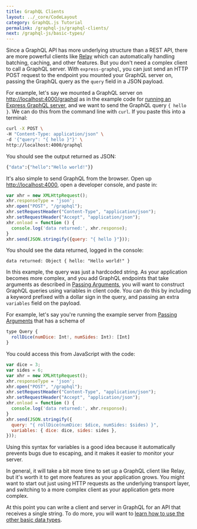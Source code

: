 ```yaml
---
title: GraphQL Clients
layout: ../_core/CodeLayout
category: GraphQL.js Tutorial
permalink: /graphql-js/graphql-clients/
next: /graphql-js/basic-types/
---
```


Since a GraphQL API has more underlying structure than a REST API, there are more powerful clients like [Relay](https://facebook.github.io/relay/) which can automatically handling batching, caching, and other features. But you don't need a complex client to call a GraphQL server. With `express-graphql`, you can just send an HTTP POST request to the endpoint you mounted your GraphQL server on, passing the GraphQL query as the `query` field in a JSON payload.

For example, let's say we mounted a GraphQL server on [http://localhost:4000/graphql](http://localhost:4000/graphql) as in the example code for [running an Express GraphQL server](/graphql-js/running-an-express-graphql-server/), and we want to send the GraphQL query `{ hello }`. We can do this from the command line with `curl`. If you paste this into a terminal:

```bash
curl -X POST \
-H "Content-Type: application/json" \
-d '{"query": "{ hello }"}' \
http://localhost:4000/graphql
```

You should see the output returned as JSON:

```bash
{"data":{"hello":"Hello world!"}}
```

It's also simple to send GraphQL from the browser. Open up [http://localhost:4000](http://localhost:4000/), open a developer console, and paste in:

```javascript
var xhr = new XMLHttpRequest();
xhr.responseType = 'json';
xhr.open("POST", "/graphql");
xhr.setRequestHeader("Content-Type", "application/json");
xhr.setRequestHeader("Accept", "application/json");
xhr.onload = function () {
  console.log('data returned:', xhr.response);
}
xhr.send(JSON.stringify({query: "{ hello }"}));
```

You should see the data returned, logged in the console:

```
data returned: Object { hello: "Hello world!" }
```

In this example, the query was just a hardcoded string. As your application becomes more complex, and you add GraphQL endpoints that take arguments as described in [Passing Arguments](/graphql-js/passing-arguments/), you will want to construct GraphQL queries using variables in client code. You can do this by including a keyword prefixed with a dollar sign in the query, and passing an extra `variables` field on the payload.

For example, let's say you're running the example server from [Passing Arguments](/graphql-js/passing-arguments/) that has a schema of

```javascript
type Query {
  rollDice(numDice: Int!, numSides: Int): [Int]
}
```

You could access this from JavaScript with the code:

```javascript
var dice = 3;
var sides = 6;
var xhr = new XMLHttpRequest();
xhr.responseType = 'json';
xhr.open("POST", "/graphql");
xhr.setRequestHeader("Content-Type", "application/json");
xhr.setRequestHeader("Accept", "application/json");
xhr.onload = function () {
  console.log('data returned:', xhr.response);
}
xhr.send(JSON.stringify({
  query: "{ rollDice(numDice: $dice, numSides: $sides) }",
  variables: { dice: dice, sides: sides },
}));
```

Using this syntax for variables is a good idea because it automatically prevents bugs due to escaping, and it makes it easier to monitor your server.

In general, it will take a bit more time to set up a GraphQL client like Relay, but it's worth it to get more features as your application grows. You might want to start out just using HTTP requests as the underlying transport layer, and switching to a more complex client as your application gets more complex.

At this point you can write a client and server in GraphQL for an API that receives a single string. To do more, you will want to [learn how to use the other basic data types](/graphql-js/basic-types/).
